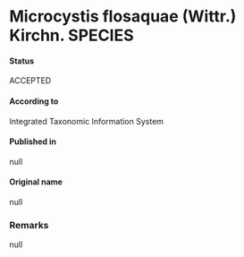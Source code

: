 # Microcystis flosaquae (Wittr.) Kirchn. SPECIES

#### Status
ACCEPTED

#### According to
Integrated Taxonomic Information System

#### Published in
null

#### Original name
null

### Remarks
null